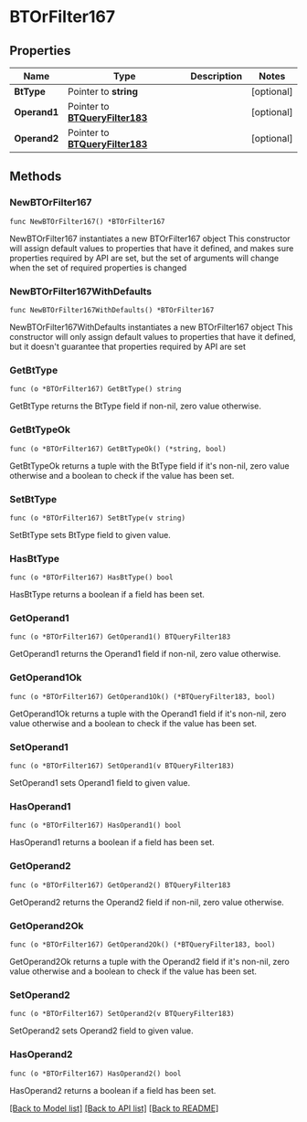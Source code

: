 # BTOrFilter167

## Properties

Name | Type | Description | Notes
------------ | ------------- | ------------- | -------------
**BtType** | Pointer to **string** |  | [optional] 
**Operand1** | Pointer to [**BTQueryFilter183**](BTQueryFilter183.md) |  | [optional] 
**Operand2** | Pointer to [**BTQueryFilter183**](BTQueryFilter183.md) |  | [optional] 

## Methods

### NewBTOrFilter167

`func NewBTOrFilter167() *BTOrFilter167`

NewBTOrFilter167 instantiates a new BTOrFilter167 object
This constructor will assign default values to properties that have it defined,
and makes sure properties required by API are set, but the set of arguments
will change when the set of required properties is changed

### NewBTOrFilter167WithDefaults

`func NewBTOrFilter167WithDefaults() *BTOrFilter167`

NewBTOrFilter167WithDefaults instantiates a new BTOrFilter167 object
This constructor will only assign default values to properties that have it defined,
but it doesn't guarantee that properties required by API are set

### GetBtType

`func (o *BTOrFilter167) GetBtType() string`

GetBtType returns the BtType field if non-nil, zero value otherwise.

### GetBtTypeOk

`func (o *BTOrFilter167) GetBtTypeOk() (*string, bool)`

GetBtTypeOk returns a tuple with the BtType field if it's non-nil, zero value otherwise
and a boolean to check if the value has been set.

### SetBtType

`func (o *BTOrFilter167) SetBtType(v string)`

SetBtType sets BtType field to given value.

### HasBtType

`func (o *BTOrFilter167) HasBtType() bool`

HasBtType returns a boolean if a field has been set.

### GetOperand1

`func (o *BTOrFilter167) GetOperand1() BTQueryFilter183`

GetOperand1 returns the Operand1 field if non-nil, zero value otherwise.

### GetOperand1Ok

`func (o *BTOrFilter167) GetOperand1Ok() (*BTQueryFilter183, bool)`

GetOperand1Ok returns a tuple with the Operand1 field if it's non-nil, zero value otherwise
and a boolean to check if the value has been set.

### SetOperand1

`func (o *BTOrFilter167) SetOperand1(v BTQueryFilter183)`

SetOperand1 sets Operand1 field to given value.

### HasOperand1

`func (o *BTOrFilter167) HasOperand1() bool`

HasOperand1 returns a boolean if a field has been set.

### GetOperand2

`func (o *BTOrFilter167) GetOperand2() BTQueryFilter183`

GetOperand2 returns the Operand2 field if non-nil, zero value otherwise.

### GetOperand2Ok

`func (o *BTOrFilter167) GetOperand2Ok() (*BTQueryFilter183, bool)`

GetOperand2Ok returns a tuple with the Operand2 field if it's non-nil, zero value otherwise
and a boolean to check if the value has been set.

### SetOperand2

`func (o *BTOrFilter167) SetOperand2(v BTQueryFilter183)`

SetOperand2 sets Operand2 field to given value.

### HasOperand2

`func (o *BTOrFilter167) HasOperand2() bool`

HasOperand2 returns a boolean if a field has been set.


[[Back to Model list]](../README.md#documentation-for-models) [[Back to API list]](../README.md#documentation-for-api-endpoints) [[Back to README]](../README.md)


